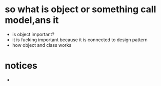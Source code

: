 # so what is object or something call model,ans it
- is object important?
- it is fucking important because it is connected to design pattern
- how object and class works
# notices
- 